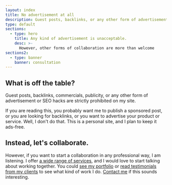 ```yaml
---
layout: index
title: No advertisement at all
description: Guest posts, backlinks, or any other form of advertisement is strictly prohibited on my site, but I am open to other forms of collaboration.
type: default
sections:
  - type: hero
    title: Any kind of advertisement is unacceptable.
    desc: >-
      However, other forms of collaboration are more than welcome
sections2:
  - type: banner
    banner: consultation
---
```


## What is off the table?

Guest posts, backlinks, commercials, publicity, or any other form of advertisement or SEO hacks are strictly prohibited on my site.

If you are reading this, you probably want me to publish a sponsored post, or you are looking for backlinks, or you want to advertise your product or service. Well, I don't do that. This is a personal site, and I plan to keep it ads-free.

## Instead, let's collaborate.

However, if you want to start a collaboration in any professional way, I am listening. I offer [a wide range of services](/services/), and I would love to start talking about working together. You could [see my portfolio](/portfolio/) or [read testimonials from my clients](/testimonials/) to see what kind of work I do. [Contact me](/contact/) if this sounds interesting.
